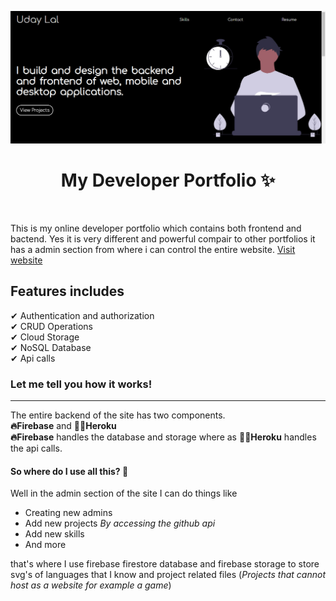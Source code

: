 ![banner](https://raw.githubusercontent.com/Uday-lal/Portfoilio/master/public/assets/Portfolio_banner.jpg)
<h1 align="center">My Developer Portfolio ✨</h1>
<br />
<p>This is my online developer portfolio which contains both frontend and bactend. Yes it is very different and powerful compair to other portfolios it has a admin section from where i can control the entire website. <a href="https://portfoilio.pages.dev/">Visit website</a></p>

## Features includes
✔ Authentication and authorization<br />
✔ CRUD Operations<br />
✔ Cloud Storage<br />
✔ NoSQL Database<br />
✔ Api calls<br />

### Let me tell you how it works!
<hr />
The entire backend of the site has two components. <br />
<b>🔥Firebase</b> and <b>🐱‍🏍Heroku</b> <br />
<b>🔥Firebase</b> handles the database and storage where as <b>🐱‍🏍Heroku</b> handles the api calls. <br />

#### So where do I use all this? 🤔
Well in the admin section of the site I can do things like
<ul>
  <li>Creating new admins</li>
  <li>Add new projects <i>By accessing the github api</i></li>
  <li>Add new skills</li>
  <li>And more</li>
</ul>

that's where I use firebase firestore database and firebase storage to store svg's of languages that I know and project related files (<i>Projects that cannot host as a website for example a game</i>) 
